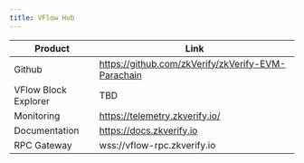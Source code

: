 ```yaml
---
title: VFlow Hub
---
```


| Product                                                     | Link                                                                                                                                                                                                             |
| ----------------------------------------------------------- | ---------------------------------------------------------------------------------------------------------------------------------------------------------------------------------------------------------------- |
| Github                                                      | https://github.com/zkVerify/zkVerify-EVM-Parachain                                                                                                                                                                             |
| VFlow Block Explorer                                     | TBD                                                                                                                                                                            |
| Monitoring                                                  | https://telemetry.zkverify.io/                                                                                                                                                                                   |
| Documentation                                               | https://docs.zkverify.io                                                                                                                                                                                         |
| RPC Gateway                                                 | wss://vflow-rpc.zkverify.io                                                                                                                                                       |
